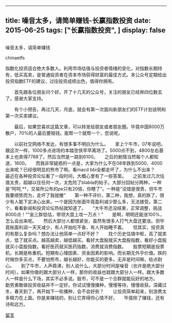 
---
title:  噪音太多，请简单赚钱-长赢指数投资
date: 2015-06-25
tags: ["长赢指数投资", ]
display: false
---


## 



噪音太多，请简单赚钱




chinaetfs




指数化投资适合绝大多数人。利用市场估值与投资者情绪的变化，对指数长期持有，低买高卖，是普通投资者在资本市场获得财富的最佳方式。本公众号定期给出投资指数ETF的建议，过往投资成绩出色，值得你拥有。


　　首先跟各位朋友问个好。开了十几天的公众号，关注的朋友已经奔四位数去了。感谢大家支持。



　　有个小预告，再过几天，月底，就会有第一次面向新朋友们的ETF计划说明和第一次买卖建议。



　　最后，如果您喜欢这篇文章，可以转发给朋友或者朋友圈。毕竟中国8000万散户，70%的人最后要赔钱。能帮一个就帮一个，您说呢。











　　以前社交网络不发达，有很多事不明白为什么。　　拿上个牛市，07年说吧。　　跟这次一样，1000多点进场的本踏空侠早早离场了。5000点不到，4800左右基本上也卖得7788了。然后当然是一路到6100。　　之后的剧情当然每个人都知道，1600。　　而我非常疑惑的一点是，大家为什么不在08年跌到5000、4000出来呢？已经很明显的熊市了啊。看macd bbi全都走坏了，为什么不出来？　　最近在各种投资论坛看了一段时间，大概心里有了一些答案。　　之前发过几次估值太贵，超越以往任何一次，太危险了blabla的帖子。大部分回帖分两种，一种是“呵呵,**，交易所公布的pe只有20倍，你瞎了”。一种是“没错是很贵，但牛市我要顺势而为，走坏了我就撤”　　第一种不评价，第二种，我想，真的跌了，很少有人能下定决心出来。一个是因为账面毕竟盈利减少那么多，无法接受。第二个，看看新闻和投资论坛热帖就知道了。　　”大牛市还没结束，正常调整，挑战8000点！““金三胖低估，带领大盘上攻一万点！”　　是啊，明明还能涨100%，怎么会出来呢。　　然后大部分人都很紧张，虽然有很多人打气大盘还要涨。但毕竟账面利润一天天减少，有人开始吃不香，有人开始睡不着。　　但其实，投资真的有那么复杂吗？想办法让他简单一点好不好？　　找个历史估值中枢，高了就卖点，低了就买点。越高越卖，越低越买。看好大盘股就买大盘股指数，看好小盘股就买小盘股指数。看好医药就买医药指数，消费就消费指数。　　股票短期是投票机，长期是称重机。短期有心理因素、资金因素的影响。而长期无外乎价值。跌的时候你多买点，不要怕熊市，越长越好，你能买的更多。无非是时间嘛，给点耐心。　　到了牛市，人声鼎沸，别人说什么，大部分时间是噪音（也许是绝大部分时间）。如果你做的跟大部分人一样，那你的收益也就跟大部分人一样。跟大多数人一样是什么下场，其实不必多说。股市，可不是一个合群就能玩好的地方。　　勤劳勇敢做投资收益并不一定好。你试试慢慢播种，慢慢等待，慢慢收获。深藏过冬，春天到了，再开始下一轮播种，会不会好些？　　让投资简单起来，别浪费太多精力在上面。你是来赚钱的，别让它弄得你心情不好。　　毕竟除了赚钱，还有诗和远方。









[留言](javascript:;)


